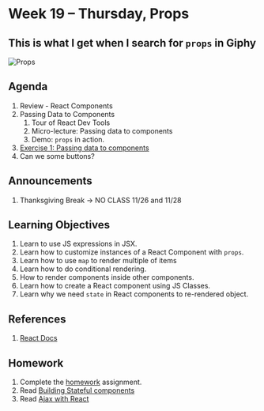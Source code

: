 # Week 19 – Thursday, Props

## This is what I get when I search for `props` in Giphy
![Props](https://media.giphy.com/media/3ofT5J5ESXh8NTDcpG/giphy.gif)

## Agenda
1. Review - React Components
1. Passing Data to Components
    1. Tour of React Dev Tools
    1. Micro-lecture: Passing data to components 
    1. Demo: `props` in action.
1. [Exercise 1: Passing data to components](../class/exercise1/README.md)
1. Can we some buttons?

## Announcements
1. Thanksgiving Break -> NO CLASS 11/26 and 11/28

## Learning Objectives
1. Learn to use JS expressions in JSX.
1. Learn how to customize instances of a React Component with `props`.
1. Learn how to use `map` to render multiple of items
1. Learn how to do conditional rendering.
1. How to render components inside other components.
1. Learn how to create a React component using JS Classes.
1. Learn why we need `state` in React components to re-rendered object.

## References
1. [React Docs](https://jestjs.io/docs/en/getting-started)

## Homework
1. Complete the [homework](../homework/README.md) assignment.
1. Read [Building Stateful components](https://learn.digitalcrafts.com/flex/lessons/full-stack-frameworks/stateful-components/)
1. Read [Ajax with React](https://learn.digitalcrafts.com/flex/lessons/full-stack-frameworks/ajax-with-react/)


